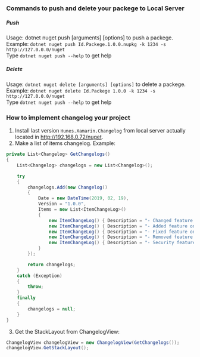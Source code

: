 ### Commands to push and delete your packege to Local Server

##### Push

Usage: dotnet nuget push [arguments] [options] to push a packege. <br>
Example: `dotnet nuget push Id.Packege.1.0.0.nupkg -k 1234 -s http://127.0.0.0/nuget`<br>
Type `dotnet nuget push --help` to get help <br>

##### Delete

Usage: `dotnet nuget delete [arguments] [options]` to delete a packege. <br>
Example: `dotnet nuget delete Id.Packege 1.0.0 -k 1234 -s http://127.0.0.0/nuget` <br>
Type `dotnet nuget push --help` to get help <br> 

### How to implement changelog your project

1. Install last version `Hunes.Xamarin.Changelog` from local server actually located in http://192.168.0.72/nuget.
2. Make a list of items changelog. Example:

```c#
private List<Changelog> GetChangelogs()
{
    List<Changelog> changelogs = new List<Changelog>();

    try
    {
        changelogs.Add(new Changelog()
        {
            Date = new DateTime(2019, 02, 19),
            Version = "1.0.0",
            Items = new List<ItemChangeLog>()
            {
                new ItemChangeLog() { Description = "- Changed feature on project.", TypeChangelog = eTypeChangelog.Changed },
                new ItemChangeLog() { Description = "- Added feature on project.", TypeChangelog = eTypeChangelog.Added },
                new ItemChangeLog() { Description = "- Fixed feature on project.", TypeChangelog = eTypeChangelog.Fixed },
                new ItemChangeLog() { Description = "- Removed feature on project.", TypeChangelog = eTypeChangelog.Removed },
                new ItemChangeLog() { Description = "- Security feature on project.", TypeChangelog = eTypeChangelog.Security }
            }
        }); 

        return changelogs;
    }
    catch (Exception)
    {
        throw;
    }
    finally
    {
        changelogs = null;
    }
}
```

3. Get the StackLayout from ChangelogView:

```c#
ChangelogView changelogView = new ChangelogView(GetChangelogs());
changelogView.GetStackLayout();
```
